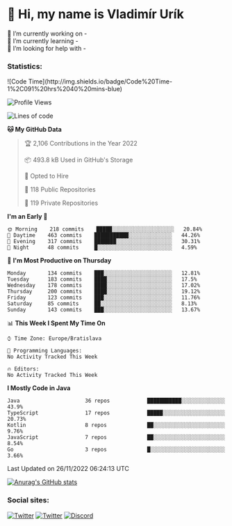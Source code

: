 <h1> 👋 Hi, my name is Vladimír Urík</h1>
<p>
 🔭 I’m currently working on -<br>
 🌱 I’m currently learning -<br>
 🤔 I’m looking for help with -<br>
</p>
<h3>Statistics:</h3>
<!--START_SECTION:waka-->
![Code Time](http://img.shields.io/badge/Code%20Time-1%2C091%20hrs%2040%20mins-blue)

![Profile Views](http://img.shields.io/badge/Profile%20Views-1-blue)

![Lines of code](https://img.shields.io/badge/From%20Hello%20World%20I%27ve%20Written-2%20Million%20lines%20of%20code-blue)

**🐱 My GitHub Data** 

> 🏆 2,106 Contributions in the Year 2022
 > 
> 📦 493.8 kB Used in GitHub's Storage 
 > 
> 💼 Opted to Hire
 > 
> 📜 118 Public Repositories 
 > 
> 🔑 119 Private Repositories  
 > 
**I'm an Early 🐤** 

```text
🌞 Morning    218 commits    █████░░░░░░░░░░░░░░░░░░░░   20.84% 
🌆 Daytime    463 commits    ███████████░░░░░░░░░░░░░░   44.26% 
🌃 Evening    317 commits    ███████░░░░░░░░░░░░░░░░░░   30.31% 
🌙 Night      48 commits     █░░░░░░░░░░░░░░░░░░░░░░░░   4.59%

```
📅 **I'm Most Productive on Thursday** 

```text
Monday       134 commits    ███░░░░░░░░░░░░░░░░░░░░░░   12.81% 
Tuesday      183 commits    ████░░░░░░░░░░░░░░░░░░░░░   17.5% 
Wednesday    178 commits    ████░░░░░░░░░░░░░░░░░░░░░   17.02% 
Thursday     200 commits    ████░░░░░░░░░░░░░░░░░░░░░   19.12% 
Friday       123 commits    ███░░░░░░░░░░░░░░░░░░░░░░   11.76% 
Saturday     85 commits     ██░░░░░░░░░░░░░░░░░░░░░░░   8.13% 
Sunday       143 commits    ███░░░░░░░░░░░░░░░░░░░░░░   13.67%

```


📊 **This Week I Spent My Time On** 

```text
⌚︎ Time Zone: Europe/Bratislava

💬 Programming Languages: 
No Activity Tracked This Week

🔥 Editors: 
No Activity Tracked This Week

```

**I Mostly Code in Java** 

```text
Java                     36 repos            ███████████░░░░░░░░░░░░░░   43.9% 
TypeScript               17 repos            █████░░░░░░░░░░░░░░░░░░░░   20.73% 
Kotlin                   8 repos             ██░░░░░░░░░░░░░░░░░░░░░░░   9.76% 
JavaScript               7 repos             ██░░░░░░░░░░░░░░░░░░░░░░░   8.54% 
Go                       3 repos             █░░░░░░░░░░░░░░░░░░░░░░░░   3.66%

```



 Last Updated on 26/11/2022 06:24:13 UTC
<!--END_SECTION:waka-->

[![Anurag's GitHub stats](https://github-readme-stats.vercel.app/api?username=vladimir-urik)](https://github.com/anuraghazra/github-readme-stats)

<h3>Social sites:</h3>
<p><a href="https://twitter.com/GGGEDR" target="_blank"><img alt="Twitter" src="https://img.shields.io/badge/twitter-%231DA1F2.svg?&style=for-the-badge&logo=twitter&logoColor=white" /></a> <a href="https://www.reddit.com/user/GGGEDR" target="_blank"><img alt="Twitter" src="https://img.shields.io/badge/reddit-%23FE6262.svg?&style=for-the-badge&logo=reddit&logoColor=white" /></a> <a href="https://discord.com/users/535708984959827978" target="_blank"><img alt="Discord" src="https://img.shields.io/badge/discord-%235865f2.svg?&style=for-the-badge&logo=discord&logoColor=white" />
</p>
